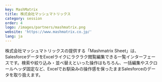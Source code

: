 ```yaml
---
key: MashMatrix
title: 株式会社マッシュマトリックス
category: session
order: 4
logo: /images/partners/mashmatrix.png
website: 'https://www.mashmatrix.co.jp/'
lang: ja
---
```

株式会社マッシュマトリックスの提供する「Mashmatrix Sheet」は、SalesforceデータをExcelライクにラクラク閲覧編集できる一覧インターフェースです。検索や絞り込み・並べ替えといった操作はもちろん、一括編集やスクロールヘッダ固定など、Excelでお馴染みの操作感を保ったままSalesforceのデータを取り扱えます。